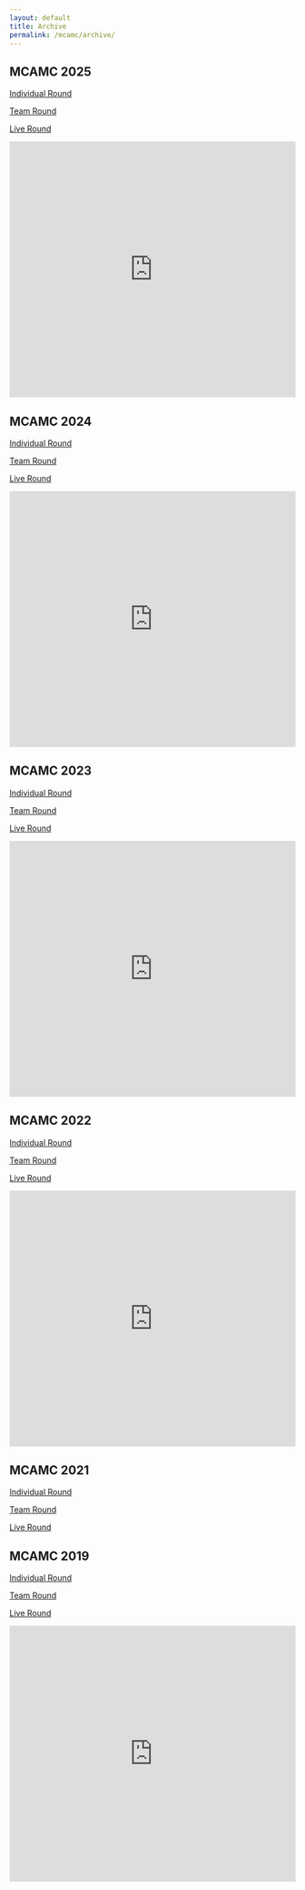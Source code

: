 ```yaml
---
layout: default
title: Archive
permalink: /mcamc/archive/
---
```


## MCAMC 2025

[Individual Round](/pdf/2025/Individual_2025.pdf)

[Team Round](/pdf/2025/Team_2025.pdf)

[Live Round](/pdf/2025/Live_2025.pdf)

<iframe src="https://docs.google.com/presentation/d/e/2PACX-1vSM8r0yfUZl8DLE28nbQ6rP5v4AnxoV5f7POm-u0UnBB6XYQ4mQ4rRo4wCTeyaz-Ecfz8O9iFU_yH-o/pubembed?start=false&loop=false&delayms=60000" frameborder="0" width="100%" height="450" allowfullscreen="true" mozallowfullscreen="true" webkitallowfullscreen="true"></iframe>

## MCAMC 2024

[Individual Round](/pdf/2024/Individual_2024.pdf)

[Team Round](/pdf/2024/Team_2024.pdf)

[Live Round](/pdf/2024/Live_2024.pdf)

<iframe src="https://docs.google.com/presentation/d/e/2PACX-1vQtJcMB7a4fySr9GI6s7Rdz-KcfsgXck13BvSR_eWa3SMSQzVpSe6n0zQza2nWX7LItCPi_dbrv5U9H/embed?start=false&loop=false&delayms=60000" frameborder="0" width="100%" height="450" allowfullscreen="true" mozallowfullscreen="true" webkitallowfullscreen="true"></iframe>

## MCAMC 2023

[Individual Round](/pdf/2023/Individual_2023.pdf)

[Team Round](/pdf/2023/Team_2023.pdf)

[Live Round](/pdf/2023/Live_2023.pdf)

<iframe src="https://docs.google.com/presentation/d/e/2PACX-1vR1HoAw--ud0OoVqSni3JPi1T3Jnf_lpx-UT9Bet__ws92L_jSdwSlGsHIfSXJZ80zPP9MDZwDskNaS/embed?start=false&loop=false&delayms=60000" frameborder="0" width="100%" height="450" allowfullscreen="true" mozallowfullscreen="true" webkitallowfullscreen="true"></iframe>

## MCAMC 2022

[Individual Round](/pdf/2022/Individual_2022.pdf)

[Team Round](/pdf/2022/Team_2022.pdf)

[Live Round](/pdf/2022/Live_2022.pdf)

<iframe src="https://docs.google.com/presentation/d/e/2PACX-1vT8Fi9ZttDLtopnEL1UJLvVHibtKKvnS8aefG0Eo4xx-tbD58Cf1MCiHKBtSoQE-EXXDQqDyznZ_qsJ/embed?start=false&loop=false&delayms=60000" frameborder="0" width="100%" height="450" allowfullscreen="true" mozallowfullscreen="true" webkitallowfullscreen="true"></iframe>

## MCAMC 2021

[Individual Round](/pdf/2021/Individual_2021.pdf)

[Team Round](/pdf/2021/Team_2021.pdf)

[Live Round](/pdf/2021/Live_2021.pdf)

## MCAMC 2019

[Individual Round](/pdf/2019/Individual_2019.pdf)

[Team Round](/pdf/2019/Team_2019.pdf)

[Live Round](/pdf/2019/Live_2019.pdf)

<iframe src="https://docs.google.com/presentation/d/e/2PACX-1vSwwefFir6Rl8wdDYr-s3hHGMKpOE1O_GzfjF1_cZl9ODLL9Jm1r7b_5_uJGhMmSEfG0eyzwyXFRUkQ/embed?start=false&amp;loop=true&amp;delayms=5000" frameborder="0" width="100%" height="450" allowfullscreen="true" mozallowfullscreen="true" webkitallowfullscreen="true"></iframe>

